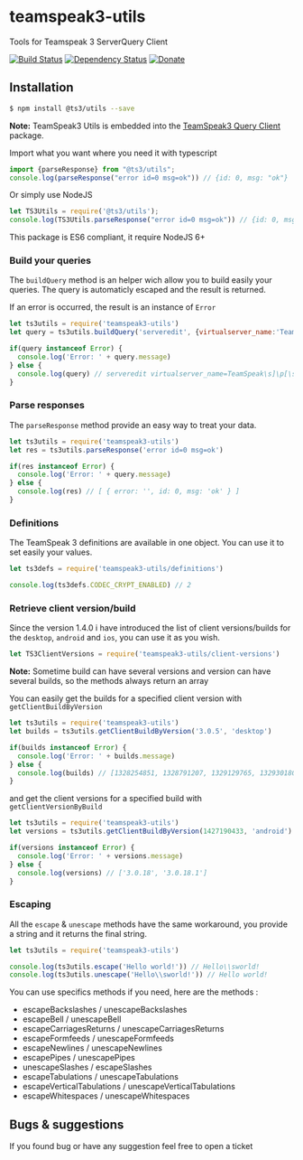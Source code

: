 # teamspeak3-utils
Tools for Teamspeak 3 ServerQuery Client

[![Build Status](https://travis-ci.org/antoine-pous/node-teamspeak3-utils.svg?branch=master)](https://travis-ci.org/antoine-pous/node-teamspeak3-utils)
[![Dependency Status](https://gemnasium.com/badges/github.com/antoine-pous/node-teamspeak3-utils.svg)](https://gemnasium.com/github.com/antoine-pous/node-teamspeak3-utils)
[![Donate](https://img.shields.io/badge/%E2%99%A5-donate-459042.svg)](https://www.paypal.com/cgi-bin/webscr?cmd=_s-xclick&hosted_button_id=MAKZLQGRSBCT2)

## Installation

```sh
$ npm install @ts3/utils --save
```

**Note:** TeamSpeak3 Utils is embedded into the [TeamSpeak3 Query Client](https://github.com/antoine-pous/node-teamspeak3-client) package.

Import what you want where you need it with typescript
```typescript
import {parseResponse} from "@ts3/utils";
console.log(parseResponse("error id=0 msg=ok")) // {id: 0, msg: "ok"}
```

Or simply use NodeJS
```typescript
let TS3Utils = require('@ts3/utils');
console.log(TS3Utils.parseResponse("error id=0 msg=ok")) // {id: 0, msg: "ok"}
```

This package is ES6 compliant, it require NodeJS 6+

### Build your queries
The `buildQuery` method is an helper wich allow you to build easily your queries. The query is automaticly escaped and the result is returned.

If an error is occurred, the result is an instance of `Error`

```js
let ts3utils = require('teamspeak3-utils')
let query = ts3utils.buildQuery('serveredit', {virtualserver_name:'TeamSpeak ]|[ Server'})

if(query instanceof Error) {
  console.log('Error: ' + query.message)
} else {
  console.log(query) // serveredit virtualserver_name=TeamSpeak\s]\p[\sServer  
}
```

### Parse responses
The `parseResponse` method provide an easy way to treat your data.

```js
let ts3utils = require('teamspeak3-utils')
let res = ts3utils.parseResponse('error id=0 msg=ok')

if(res instanceof Error) {
  console.log('Error: ' + query.message)
} else {
  console.log(res) // [ { error: '', id: 0, msg: 'ok' } ]
}
```

### Definitions
The TeamSpeak 3 definitions are available in one object. You can use it to set easily your values.

```js
let ts3defs = require('teamspeak3-utils/definitions')

console.log(ts3defs.CODEC_CRYPT_ENABLED) // 2
```

### Retrieve client version/build
Since the version 1.4.0 i have introduced the list of client versions/builds for the `desktop`, `android` and `ios`, you can use it as you wish.

```js
let TS3ClientVersions = require('teamspeak3-utils/client-versions')
```

**Note:** Sometime build can have several versions and version can have several builds, so the methods always return an array

You can easily get the builds for a specified client version with `getClientBuildByVersion`

```js
let ts3utils = require('teamspeak3-utils')
let builds = ts3utils.getClientBuildByVersion('3.0.5', 'desktop')

if(builds instanceof Error) {
  console.log('Error: ' + builds.message)
} else {
  console.log(builds) // [1328254851, 1328791207, 1329129765, 1329301801]
}
```

and get the client versions for a specified build with `getClientVersionByBuild`

```js
let ts3utils = require('teamspeak3-utils')
let versions = ts3utils.getClientBuildByVersion(1427190433, 'android')

if(versions instanceof Error) {
  console.log('Error: ' + versions.message)
} else {
  console.log(versions) // ['3.0.18', '3.0.18.1']
}
```

### Escaping
All the `escape` & `unescape` methods have the same workaround, you provide a string and it returns the final string.

```js
let ts3utils = require('teamspeak3-utils')

console.log(ts3utils.escape('Hello world!')) // Hello\\sworld!
console.log(ts3utils.unescape('Hello\\sworld!')) // Hello world!
```

You can use specifics methods if you need, here are the methods :

- escapeBackslashes / unescapeBackslashes
- escapeBell / unescapeBell
- escapeCarriagesReturns / unescapeCarriagesReturns
- escapeFormfeeds / unescapeFormfeeds
- escapeNewlines / unescapeNewlines
- escapePipes / unescapePipes
- unescapeSlashes / escapeSlashes
- escapeTabulations / unescapeTabulations
- escapeVerticalTabulations / unescapeVerticalTabulations
- escapeWhitespaces / unescapeWhitespaces

## Bugs & suggestions
If you found bug or have any suggestion feel free to open a ticket
